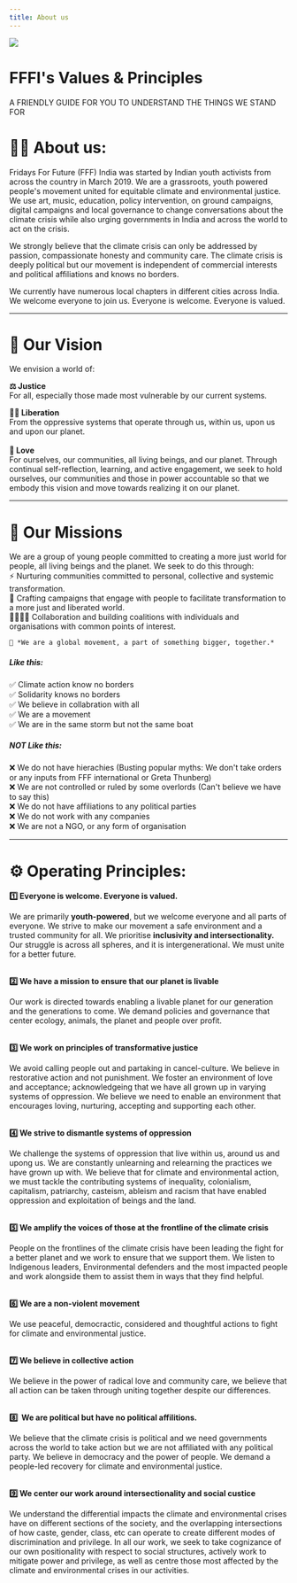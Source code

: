 ```yaml
---
title: About us
---
```

![](/static/img/diversity.png)

# FFFI's Values & Principles

A FRIENDLY GUIDE FOR YOU TO UNDERSTAND THE THINGS WE STAND FOR

# 👋🏾 About us:

Fridays For Future (FFF) India was started by Indian youth activists from across the country in March 2019. We are a grassroots, youth powered people's movement united for equitable climate and environmental justice. We use art, music, education, policy intervention, on ground campaigns, digital campaigns and local governance to change conversations about the climate crisis while also urging governments in India and across the world to act on the crisis.

We strongly believe that the climate crisis can only be addressed by passion, compassionate honesty and community care. The climate crisis is deeply political but our movement is independent of commercial interests and political affiliations and knows no borders.

We currently have numerous local chapters in different cities across India. We welcome everyone to join us. Everyone is welcome. Everyone is valued.

- - -

# 🎯 Our Vision

We envision a world of:

**⚖️ Justice**\
For all, especially those made most vulnerable by our current systems.

**✊🏾 Liberation**\
From the oppressive systems that operate through us, within us, upon us and upon our planet.\
\
**💚 Love**\
For ourselves, our communities, all living beings, and our planet. Through continual self-reflection, learning, and active engagement, we seek to hold ourselves, our communities and those in power accountable so that we embody this vision and move towards realizing it on our planet.

- - -

# 🌱 Our Missions

We are a group of young people committed to creating a more just world for people, all living beings and the planet. We seek to do this through:\
⚡ Nurturing communities committed to personal, collective and systemic transformation.\
🎨 Crafting campaigns that engage with people to facilitate transformation to a more just and liberated world.\
🫱🏽‍🫲🏽 Collaboration and building coalitions with individuals and organisations with common points of interest.

```
🌈 *We are a global movement, a part of something bigger, together.*
```

##### Like this:                                                                   

✅ Climate action know no borders                                \
✅ Solidarity knows no borders\
✅ We believe in collabration with all\
✅ We are a movement\
✅ We are in the same storm but not the same boat

##### NOT Like this:

❌ We do not have hierachies (Busting popular myths: We don't take orders or any inputs from FFF international or Greta Thunberg)\
❌ We are not controlled or ruled by some overlords (Can't believe we have to say this)\
❌ We do not have affiliations to any political parties\
❌ We do not work with any companies\
❌ We are not a NGO, or any form of organisation

- - -

# ⚙️ Operating Principles:

**1️⃣ Everyone is welcome. Everyone is valued.**

We are primarily **youth-powered**, but we welcome everyone and all parts of everyone. We strive to make our movement a safe environment and a trusted community for all. We prioritise **inclusivity and intersectionality.** Our struggle is across all spheres, and it is intergenerational. We must unite for a better future. 

\
**2️⃣ We have a mission to ensure that our planet is livable** 

Our work is directed towards enabling a livable planet for our generation and the generations to come. We demand policies and governance that center ecology, animals, the planet and people over profit. 

\
**3️⃣ We work on principles of transformative justice**

We avoid calling people out and partaking in cancel-culture. We believe in restorative action and not punishment. We foster an environment of love and acceptance; acknowledgeing that we have all grown up in varying systems of oppression. We believe we need to enable an environment that encourages loving, nurturing, accepting and supporting each other.

\
**4️⃣ We strive to dismantle systems of oppression**

We challenge the systems of oppression that live within us, around us and upong us. We are constantly unlearning and relearning the practices we have grown up with. We believe that for climate and environmental action, we must tackle the contributing systems of inequality, colonialism, capitalism, patriarchy, casteism, ableism and racism that have enabled oppression and exploitation of beings and the land.

\
**5️⃣ We amplify the voices of those at the frontline of the climate crisis**

People on the frontlines of the climate crisis have been leading the fight for a better planet and we work to ensure that we support them. We listen to Indigenous leaders, Environmental defenders and the most impacted people and work alongside them to assist them in ways that they find helpful.

\
**6️⃣ We are a non-violent movement**

We use peaceful, democractic, considered and thoughtful actions to fight for climate and environmental justice.

\
**7️⃣ We believe in collective action**

We believe in the power of radical love and community care, we believe that all action can be taken through uniting together despite our differences.

\
**8️⃣  We are political but have no political affilitions.**

We believe that the climate crisis is political and we need governments across the world to take action but we are not affiliated with any political party. We believe in democracy and the power of people. We demand a people-led recovery for climate and environmental justice.

\
**9️⃣ We center our work around intersectionality and social custice**

We understand the differential impacts the climate and environmental crises have on different sections of the society, and the overlapping intersections of how caste, gender, class, etc can operate to create different modes of discrimination and privilege. In all our work, we seek to take cognizance of our own positionality with respect to social structures, actively work to mitigate power and privilege, as well as centre those most affected by the climate and environmental crises in our activities.

​